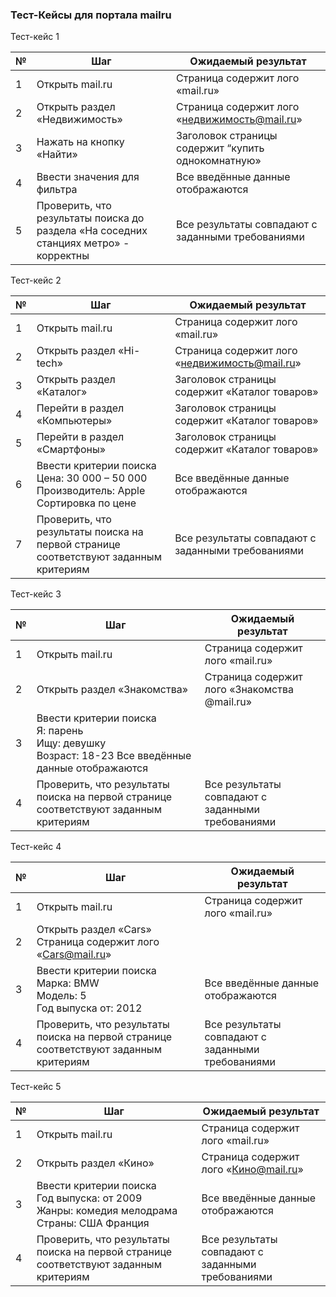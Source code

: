 ### Тест-Кейсы для портала mailru



Тест-кейс 1

|№|Шаг	|Ожидаемый результат|
|---|---|---|
|1|	Открыть mail.ru	|Страница содержит лого «mail.ru»|
|2|	Открыть раздел «Недвижимость»	|Страница содержит лого «недвижимость@mail.ru»|
|3|	Нажать на кнопку «Найти»	|Заголовок страницы содержит “купить однокомнатную»|
|4|	Ввести значения для фильтра	|Все введённые данные отображаются|
|5|	Проверить, что результаты поиска до раздела «На соседних станциях метро» - корректны	|Все результаты совпадают с заданными требованиями

Тест-кейс 2 

|№|	Шаг|	Ожидаемый результат|
|---|---|---|
|1|	Открыть mail.ru|	Страница содержит лого «mail.ru»|
|2|	Открыть раздел «Hi-tech»	|Страница содержит лого «недвижимость@mail.ru»|
|3|	Открыть раздел «Каталог»|	Заголовок страницы содержит «Каталог товаров»|
|4|	Перейти в раздел «Компьютеры»	|Заголовок страницы содержит «Каталог товаров»|
|5|	Перейти в раздел «Смартфоны»|	Заголовок страницы содержит «Каталог товаров»|
|6|Ввести критерии поиска <br/>Цена: 30 000 – 50 000 <br/>Производитель: Apple <br/>Сортировка по цене	|Все введённые данные отображаются
|7|	Проверить, что результаты поиска на первой странице соответствуют заданным критериям	|Все результаты совпадают с заданными требованиями

Тест-кейс 3

|№|	Шаг|	Ожидаемый результат|
|---|---|---|
|1|	Открыть mail.ru|	Страница содержит лого «mail.ru»
|2|	Открыть раздел «Знакомства»|	Страница содержит лого «Знакомства @mail.ru»
|3|	Ввести критерии поиска<br/>Я: парень <br/>Ищу: девушку <br/>Возраст: 18-23	Все введённые данные отображаются
|4|	Проверить, что результаты поиска на первой странице соответствуют заданным критериям	|Все результаты совпадают с заданными требованиями

 

Тест-кейс 4

|№	|Шаг	|Ожидаемый результат|
|---|---|---|
|1|	Открыть mail.ru|	Страница содержит лого «mail.ru»|
|2|	Открыть раздел «Cars»	Страница содержит лого «Cars@mail.ru»
|3|	Ввести критерии поиска<br/>Марка: BMW<br/>Модель: 5<br/>Год выпуска от: 2012	|Все введённые данные отображаются
|4|	Проверить, что результаты поиска на первой странице соответствуют заданным критериям|	Все результаты совпадают с заданными требованиями

Тест-кейс 5

|№|	Шаг	|Ожидаемый результат|
|---|---|---|
|1|	Открыть mail.ru	|Страница содержит лого «mail.ru»
|2|	Открыть раздел «Кино»	|Страница содержит лого «Кино@mail.ru»
|3|	Ввести критерии поиска<br/>Год выпуска: от 2009<br/>Жанры: комедия мелодрама<br/>Страны: США Франция	|Все введённые данные отображаются
|4|	Проверить, что результаты поиска на первой странице соответствуют заданным критериям|	Все результаты совпадают с заданными требованиями 


